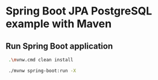 # Spring Boot JPA PostgreSQL example with Maven

## Run Spring Boot application
```bash
 .\mvnw.cmd clean install

 ./mvnw spring-boot:run -X
```

